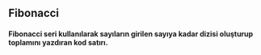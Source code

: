 ## Fibonacci 
#### Fibonacci seri kullanılarak sayıların girilen sayıya kadar dizisi oluşturup toplamını yazdıran kod satırı.
